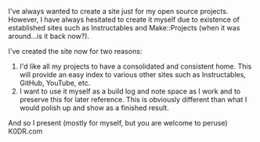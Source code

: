 ---
---

I've always wanted to create a site just for my open source projects. However, I have always hesitated to create it myself due to existence of established sites such as Instructables and Make::Projects (when it was around...is it back now?).

I've created the site now for two reasons:

 1. I'd like all my projects to have a consolidated and consistent home. This will provide an easy index to various other sites such as Instructables, GitHub, YouTube, etc.
 1. I want to use it myself as a build log and note space as I work and to preserve this for later reference. This is obviously different than what I would polish up and show as a finished result.

And so I present (mostly for myself, but you are welcome to peruse) K0DR.com
